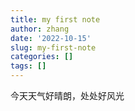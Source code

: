 ```yaml
---
title: my first note
author: zhang
date: '2022-10-15'
slug: my-first-note
categories: []
tags: []
---
```

今天天气好晴朗，处处好风光